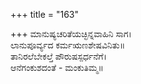 +++
title = "163"

+++
ಮಾನುಷ್ಯಚರಿತೆಯಚ್ಛಿನ್ನವಾಹಿನಿ ಸಾಗ।  
ಲಾನುಪೂರ್ವ್ಯದ ಕರ್ಮಋಣಶೇಷವಿನಿತು॥  
ತಾನಿರಲೆಬೇಕಲ್ತೆ ಪೌರುಷಸ್ಪರ್ಧನೆಗೆ।  
ಆನೆಗಂಕುಶದಂತೆ - ಮಂಕುತಿಮ್ಮ॥  
